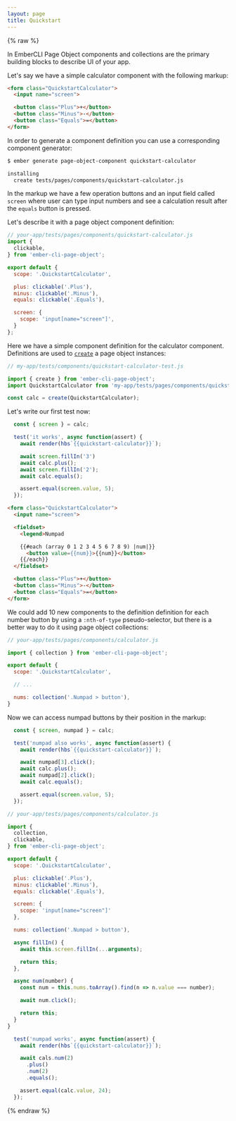 ```yaml
---
layout: page
title: Quickstart
---
```


{% raw %}

In EmberCLI Page Object components and collections are the primary building blocks to describe UI of your app. 

Let's say we have a simple calculator component with the following markup:

```html
<form class="QuickstartCalculator">
  <input name="screen">

  <button class="Plus">+</button>
  <button class="Minus">-</button>
  <button class="Equals">=</button>
</form>
```

In order to generate a component definition you can use a corresponding component generator:

```bash
$ ember generate page-object-component quickstart-calculator

installing
  create tests/pages/components/quickstart-calculator.js
```

In the markup we have a few operation buttons and an input field called `screen` where user can type input numbers
and see a calculation result after the `equals` button is pressed.

Let's describe it with a page object component definition:

```js
// your-app/tests/pages/components/quickstart-calculator.js
import {
  clickable,
} from 'ember-cli-page-object';

export default {
  scope: '.QuickstartCalculator',

  plus: clickable('.Plus'),
  minus: clickable('.Minus'),
  equals: clickable('.Equals'),

  screen: {
    scope: 'input[name="screen"]',
  }
};

```

Here we have a simple component definition for the calculator component. Definitions are used to [`create`](./api/create) a page object instances:

```js
// my-app/tests/components/quickstart-calculator-test.js

import { create } from 'ember-cli-page-object';
import QuickstartCalculator from 'my-app/tests/pages/components/quickstart-calculator';

const calc = create(QuickstartCalculator);
```

Let's write our first test now:

```js
  const { screen } = calc;

  test('it works', async function(assert) {
    await render(hbs`{{quickstart-calculator}}`);

    await screen.fillIn('3')
    await calc.plus();
    await screen.fillIn('2');
    await calc.equals();

    assert.equal(screen.value, 5);
  });
```

```html
<form class="QuickstartCalculator">
  <input name="screen">

  <fieldset>
    <legend>Numpad

    {{#each (array 0 1 2 3 4 5 6 7 8 9) |num|}}
      <button value={{num}}>{{num}}</button>
    {{/each}}
  </fieldset>

  <button class="Plus">+</button>
  <button class="Minus">-</button>
  <button class="Equals">=</button>
</form>
```

We could add 10 new components to the definition definition for each number button by using a `:nth-of-type` pseudo-selector, but there is a better way to do it using page object collections: 

```js
// your-app/tests/pages/components/calculator.js

import { collection } from 'ember-cli-page-object';

export default {
  scope: '.QuickstartCalculator',

  // ...

  nums: collection('.Numpad > button'),
}
```

Now we can access numpad buttons by their position in the markup:

```js
  const { screen, numpad } = calc;

  test('numpad also works', async function(assert) {
    await render(hbs`{{quickstart-calculator}}`);

    await numpad[3].click();
    await calc.plus();
    await numpad[2].click();
    await calc.equals();

    assert.equal(screen.value, 5);
  });
```

```js
// your-app/tests/pages/components/calculator.js

import {
  collection,
  clickable,
} from 'ember-cli-page-object';

export default {
  scope: '.QuickstartCalculator',

  plus: clickable('.Plus'),
  minus: clickable('.Minus'),
  equals: clickable('.Equals'),

  screen: {
    scope: 'input[name="screen"]'
  },

  nums: collection('.Numpad > button'),

  async fillIn() {
    await this.screen.fillIn(...arguments);

    return this;
  },

  async num(number) {
    const num = this.nums.toArray().find(n => n.value === number);

    await num.click();

    return this;
  }
}
```

```js
  test('numpad works', async function(assert) {
    await render(hbs`{{quickstart-calculator}}`);

    await cals.num(2)
      .plus()
      .num(2)
      .equals();

    assert.equal(calc.value, 24);
  });
```

{% endraw %}
